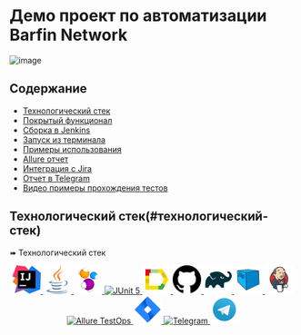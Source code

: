 # Демо проект по автоматизации Barfin Network

<img width="1433" alt="image" src="https://github.com/frion13/barfin-project/assets/112623336/3d558273-f19f-47a3-8475-673934069a2e">

## Содержание

- [Технологический стек](#технологический-стек)
- [Покрытый функционал](#покрытый-функционал)
- [Сборка в Jenkins](#сборка-в-jenkins)
- [Запуск из терминала](#запуск-из-терминала)
- [Примеры использования](#примеры-использования)
- [Allure отчет](#allure-отчет)
- [Интеграция с Jira](#интеграция-с-jira)
- [Отчет в Telegram](#отчет-в-telegram)
- [Видео примеры прохождения тестов](#видео-примеры-прохождения-тестов)

## Технологический стек(#технологический-стек)

➠ Технологический стек

<p align="center">
  <a href="https://www.jetbrains.com/idea/">
    <img src="img/logo/Idea.svg" width="50" height="50" alt="IntelliJ IDEA"/>
  </a>
  <a href="https://www.oracle.com/java/">
    <img src="img/logo/Java.svg" width="50" height="50" alt="Java"/>
  </a>
  <a href="https://selenide.org/">
    <img src="img/logo/Selenide.svg" width="50" height="50" alt="Selenide"/>
  </a>
   <a href="https://junit.org/junit5/">
    <img src="img/logo/JUnit5.svg" width="50" height="50" alt="JUnit 5"/>
  </a>
  <a href="https://qameta.io/">
    <img src="img/logo/Allure.svg" width="50" height="50" alt="Allure"/>
  </a>
  <a href="https://github.com/">
    <img src="img/logo/GitHub.svg" width="50" height="50" alt="GitHub"/>
  </a>
  <a href="https://gradle.org/">
    <img src="img/logo/Gradle.svg" width="50" height="50" alt="Gradle"/>
  </a>
  <a href="https://aerokube.com/selenoid/">
    <img src="img/logo/Selenoid.svg" width="50" height="50" alt="Selenoid"/>
  </a>
  <a href="https://www.jenkins.io/">
    <img src="img/logo/Jenkins.svg" width="50" height="50" alt="Jenkins"/>
  </a>
  <a href="https://qameta.io/testops">
    <img src="img/logo/AllureTestOps.svg" width="50" height="50" alt="Allure TestOps"/>
  </a>
  <a href="https://www.atlassian.com/software/jira">
    <img src="img/logo/Jira.svg" width="50" height="50" alt="Jira"/>
  </a>
  <a href="https://rest-assured.io/">
    <img src="img/logo/RestAssured.svg" width="50" height="50" alt="Telegram"/>
  </a>
   <a href="https://web.telegram.org">
    <img src="img/logo/telegram.svg" width="50" height="50" alt="RestAssured"/>
  </a>
</p>


